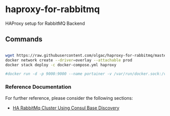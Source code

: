 # haproxy-for-rabbitmq
HAProxy setup for RabbitMQ Backend

Commands
-------------

```bash

wget https://raw.githubusercontent.com/olgac/haproxy-for-rabbitmq/master/docker-compose.yml
docker network create --driver=overlay --attachable prod
docker stack deploy -c docker-compose.yml haproxy

#docker run -d -p 9000:9000 --name portainer -v /var/run/docker.sock:/var/run/docker.sock portainer/portainer
```

### Reference Documentation

For further reference, please consider the following sections:

* [HA RabbitMq Cluster Using Consul Base Discovery](https://medium.com/hepsiburadatech/implementing-highly-available-rabbitmq-cluster-on-docker-swarm-using-consul-based-discovery-45c4e7919634)
